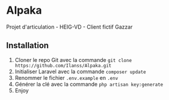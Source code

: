 # Alpaka
Projet d'articulation - HEIG-VD - Client fictif Gazzar

## Installation
1. Cloner le repo Git avec la commande `git clone https://github.com/Ilanss/Alpaka.git`
2. Initialiser Laravel avec la commande `composer update`
3. Renommer le fichier `.env.example` en `.env`
4. Générer la clé avec la commande `php artisan key:generate`
5. Enjoy
